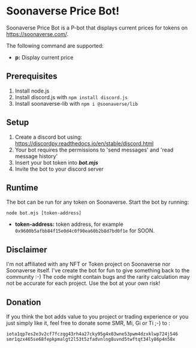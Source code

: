# Soonaverse Price Bot!

Soonaverse Price Bot is a P-bot that displays current prices for tokens on https://soonaverse.com/. 

The following command are supported:
- **p:** Display current price

## Prerequisites

1. Install node.js
2. Install discord.js with `npm install discord.js`
3. Install soonaverse-lib with `npm i @soonaverse/lib`

## Setup

1. Create a discord bot using: https://discordpy.readthedocs.io/en/stable/discord.html
2. Your bot requires the permissions to 'send messages' and 'read message history'
3. Insert your bot token into ___bot.mjs___
4. Invite the bot to your discord server

## Runtime

The bot can be run for any token on Soonaverse. Start the bot by running:

```
node bot.mjs [token-address]
```

- **token-address:** token address, for example `0x9600b5afbb84f15e0d4c0f90ea60b2b8d7bd0f1e` for SOON.

## Disclaimer

I'm not affiliated with any NFT or Token project on Soonaverse nor Soonaverse itself. I've create the bot for fun to give something back to the community :-) The code might contain bugs and the rarity calculation may not be accurate for each project. Use the bot at your own risk!

## Donation

If you think the bot adds value to you project or trading experience or you just simply like it, feel free to donate some SMR, Mi, Gi or Ti  ;-) to : 

```iota1qp7es2e3v2cf7fczqg43rh4a27cky95g4x03wne53pwm4dzxklwp724j546```
```smr1qzx465se68fepkpmalgt2l53t5zfadvnlng8uvnd5twftqt34ly86p4n58x```
